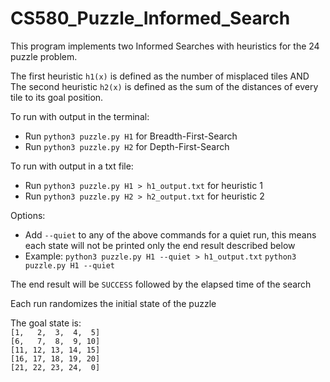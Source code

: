 # CS580_Puzzle_Informed_Search
This program implements two Informed Searches with heuristics for the 24 puzzle problem.

The first heuristic `h1(x)` is defined as the number of misplaced tiles
AND
The second heuristic `h2(x)` is defined as the sum of the distances of every tile to its goal position.


To run with output in the terminal:
- Run `python3 puzzle.py H1` for Breadth-First-Search
- Run `python3 puzzle.py H2` for Depth-First-Search

To run with output in a txt file:
- Run `python3 puzzle.py H1 > h1_output.txt` for heuristic 1
- Run `python3 puzzle.py H2 > h2_output.txt` for heuristic 2

Options:
- Add `--quiet` to any of the above commands for a quiet run, this means each state will not be printed only the end result described below
- Example: `python3 puzzle.py H1 --quiet > h1_output.txt` `python3 puzzle.py H1 --quiet`

The end result will be `SUCCESS` followed by the elapsed time of the search

Each run randomizes the initial state of the puzzle

The goal state is:<br />
`[1,   2,  3,  4,  5]`<br />
`[6,   7,  8,  9, 10]`<br />
`[11, 12, 13, 14, 15]`<br />
`[16, 17, 18, 19, 20]`<br />
`[21, 22, 23, 24,  0]`<br />

